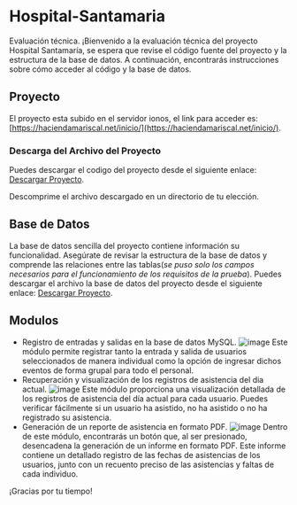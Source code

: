 # Hospital-Santamaria
Evaluación técnica.
¡Bienvenido a la evaluación técnica del proyecto Hospital Santamaría, se espera que revise el código fuente del proyecto y la estructura de la base de datos. A continuación, encontrarás instrucciones sobre cómo acceder al código y la base de datos.

## Proyecto

El proyecto esta subido en el servidor ionos, el link para acceder es: [https://haciendamariscal.net/inicio/](https://haciendamariscal.net/inicio/).
### Descarga del Archivo del Proyecto

Puedes descargar el codigo  del proyecto desde el siguiente enlace: 
[Descargar Proyecto](https://haciendamariscal.net/inicio/hospital-santamaria.rar).

Descomprime el archivo descargado en un directorio de tu elección.

## Base de Datos

La base de datos sencilla del proyecto contiene información su funcionalidad. Asegúrate de revisar la estructura de la base de datos y comprende las relaciones entre las tablas(*se puso solo los campos necesarios para el funcionamiento de los requisitos de la prueba*).
Puedes descargar el archivo la base de datos del proyecto desde el siguiente enlace:
[Descargar Proyecto](https://haciendamariscal.net/inicio/base-de-datos.rar).

## Modulos 
- Registro de entradas y salidas en la base de datos MySQL.
![image](https://github.com/Ing-ALEXI/Hospital-Santamar-a/assets/158320520/29d5bf89-8f76-405e-8fd5-4302d1c9e092)
Este módulo permite registrar tanto la entrada y salida de usuarios seleccionados de manera individual como la opción de ingresar dichos eventos de forma grupal para todo el personal.
- Recuperación y visualización de los registros de asistencia del dia actual.
![image](https://github.com/Ing-ALEXI/Hospital-Santamar-a/assets/158320520/7471930f-5aac-45e1-9bf0-ad76cb211c59)
Este módulo proporciona una visualización detallada de los registros de asistencia del día actual para cada usuario. Puedes verificar fácilmente si un usuario ha asistido, no ha asistido o no ha registrado su asistencia.
- Generación de un reporte de asistencia en formato PDF.
![image](https://github.com/Ing-ALEXI/Hospital-Santamar-a/assets/158320520/90555b4f-9b9b-4be4-b72f-01010478b36a)
Dentro de este módulo, encontrarás un botón que, al ser presionado, desencadena la generación de un informe en formato PDF. Este informe contiene un detallado registro de las fechas de asistencias de los usuarios, junto con un recuento preciso de las asistencias y faltas de cada individuo.

  

¡Gracias por tu tiempo!
